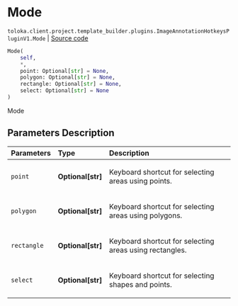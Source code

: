 # Mode
`toloka.client.project.template_builder.plugins.ImageAnnotationHotkeysPluginV1.Mode` | [Source code](https://github.com/Toloka/toloka-kit/blob/v1.1.1/src/client/project/template_builder/plugins.py#L40)

```python
Mode(
    self,
    *,
    point: Optional[str] = None,
    polygon: Optional[str] = None,
    rectangle: Optional[str] = None,
    select: Optional[str] = None
)
```

Mode

## Parameters Description

| Parameters | Type | Description |
| :----------| :----| :-----------|
`point`|**Optional\[str\]**|<p>Keyboard shortcut for selecting areas using points.</p>
`polygon`|**Optional\[str\]**|<p>Keyboard shortcut for selecting areas using polygons.</p>
`rectangle`|**Optional\[str\]**|<p>Keyboard shortcut for selecting areas using rectangles.</p>
`select`|**Optional\[str\]**|<p>Keyboard shortcut for selecting shapes and points.</p>
